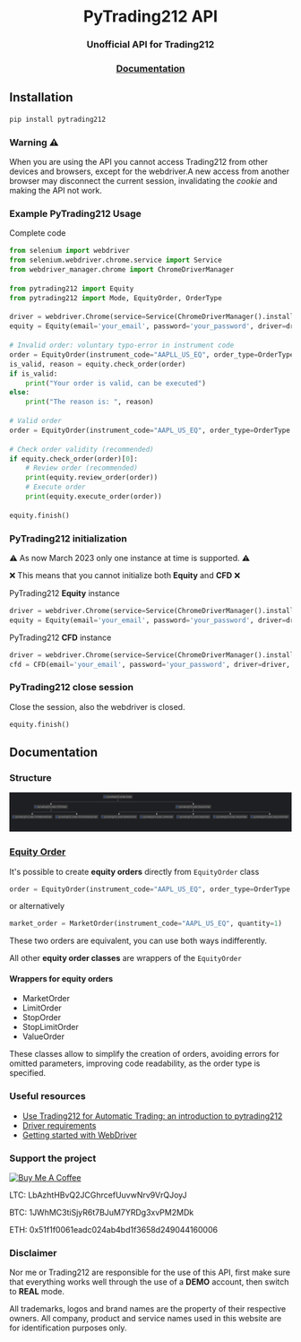 <div align="center">

# PyTrading212 API

### Unofficial API for Trading212

### [Documentation](https://hellambro.github.io/Trading212API/)

</div>

<div align="left">

## Installation

```bash
pip install pytrading212
```
### Warning :warning:
When you are using the API you cannot access Trading212 from other devices and browsers, except for the webdriver.A new access from another browser may disconnect the current session, invalidating the _cookie_ and making the API not work.
### Example PyTrading212 Usage

Complete code

```python
from selenium import webdriver
from selenium.webdriver.chrome.service import Service
from webdriver_manager.chrome import ChromeDriverManager

from pytrading212 import Equity
from pytrading212 import Mode, EquityOrder, OrderType

driver = webdriver.Chrome(service=Service(ChromeDriverManager().install()))
equity = Equity(email='your_email', password='your_password', driver=driver, mode=Mode.DEMO)

# Invalid order: voluntary typo-error in instrument code
order = EquityOrder(instrument_code="AAPLL_US_EQ", order_type=OrderType.MARKET, quantity=1)
is_valid, reason = equity.check_order(order)
if is_valid:
    print("Your order is valid, can be executed")
else:
    print("The reason is: ", reason)

# Valid order
order = EquityOrder(instrument_code="AAPL_US_EQ", order_type=OrderType.MARKET, quantity=2)

# Check order validity (recommended)
if equity.check_order(order)[0]:
    # Review order (recommended)
    print(equity.review_order(order))
    # Execute order
    print(equity.execute_order(order))

equity.finish()
```

### PyTrading212 initialization
:warning: As now March 2023 only one instance at time is supported. :warning:

:x: This means that you cannot initialize both **Equity** and **CFD** :x:

PyTrading212 **Equity** instance
```python
driver = webdriver.Chrome(service=Service(ChromeDriverManager().install()))
equity = Equity(email='your_email', password='your_password', driver=driver, mode=Mode.DEMO)
```
PyTrading212 **CFD** instance
```python
driver = webdriver.Chrome(service=Service(ChromeDriverManager().install()))
cfd = CFD(email='your_email', password='your_password', driver=driver, mode=Mode.DEMO)
```
### PyTrading212 close session
Close the session, also the webdriver is closed.
```python
equity.finish()
```
## Documentation

### Structure

![order](docs/imgs/order_structure.png)

### [Equity Order](https://hellambro.github.io/Trading212API/order.html#pytrading212.order.EquityOrder)

It's possible to create **equity orders** directly from `EquityOrder` class

```python
order = EquityOrder(instrument_code="AAPL_US_EQ", order_type=OrderType.MARKET, quantity=1)
```

or alternatively

```python
market_order = MarketOrder(instrument_code="AAPL_US_EQ", quantity=1)
```

These two orders are equivalent, you can use both ways indifferently.

All other **equity order classes** are wrappers of the `EquityOrder`

#### Wrappers for equity orders

- MarketOrder
- LimitOrder
- StopOrder
- StopLimitOrder
- ValueOrder

These classes allow to simplify the creation of orders, avoiding errors for omitted parameters,
improving code readability, as the order type is specified.

### Useful resources

- [Use Trading212 for Automatic Trading: an introduction to pytrading212](https://medium.com/@francescoelambroambrosini/use-trading212-for-automatic-trading-an-introduction-to-pytrading212-367449b40a6)
- [Driver requirements](https://www.selenium.dev/documentation/en/webdriver/driver_requirements)
- [Getting started with WebDriver](https://www.selenium.dev/documentation/en/getting_started_with_webdriver/)

### Support the project

<a href="https://www.buymeacoffee.com/hellambro" target="_blank"><img src="https://cdn.buymeacoffee.com/buttons/v2/default-blue.png" alt="Buy Me A Coffee" height="50" ></a>

LTC: LbAzhtHBvQ2JCGhrcefUuvwNrv9VrQJoyJ

BTC: 1JWhMC3tiSjyR6t7BJuM7YRDg3xvPM2MDk

ETH: 0x51f1f0061eadc024ab4bd1f3658d249044160006

### Disclaimer

Nor me or Trading212 are responsible for the use of this API, first make sure that everything works well through the use
of a **DEMO** account, then switch to **REAL** mode.

All trademarks, logos and brand names are the property of their respective owners. All company, product and service
names used in this website are for identification purposes only.

</div>